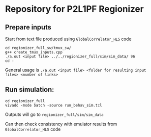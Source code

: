 # Repository for P2L1PF Regionizer

## Prepare inputs
Start from text file produced using `GlobalCorrelator_HLS` code
```
cd regionizer_full_sw/tmux_sw/
g++ create_tmux_inputs.cpp
./a.out <input file> ../../regionizer_full/sim/sim_data/ 96
cd -
```
General usage is `./a.out <input file> <folder for resulting input files> <number of links>`

## Run simulation:
```
cd regionizer_full
vivado -mode batch -source run_behav_sim.tcl
```
Outputs will go to `regionizer_full/sim/sim_data`

Can then check consistency with emulator results from `GlobalCorrelator_HLS` code
